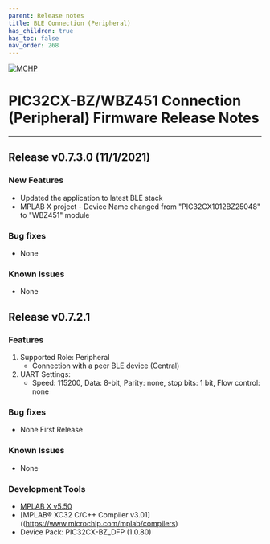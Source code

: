 ```yaml
---
parent: Release notes
title: BLE Connection (Peripheral)
has_children: true
has_toc: false
nav_order: 268
---
```


[![MCHP](https://www.microchip.com/ResourcePackages/Microchip/assets/dist/images/logo.png)](https://www.microchip.com)
# PIC32CX-BZ/WBZ451 Connection (Peripheral) Firmware Release Notes
____
## **Release v0.7.3.0** (11/1/2021)

### New Features
+ Updated the application to latest BLE stack
+ MPLAB X project - Device Name changed from "PIC32CX1012BZ25048"  to "WBZ451" module

### Bug fixes
- None

### Known Issues
- None

## Release v0.7.2.1

### Features
1. Supported Role: Peripheral
   - Connection with a peer BLE device (Central)
2. UART Settings:
   - Speed: 115200, Data: 8-bit, Parity: none, stop bits: 1 bit, Flow control: none


### Bug fixes
- None First Release

### Known Issues
- None

### Development Tools
- [MPLAB X v5.50]((https://www.microchip.com/en-us/development-tools-tools-and-software/mplab-xc-compilers))
- [MPLAB® XC32 C/C++ Compiler v3.01]((https://www.microchip.com/mplab/compilers)
- Device Pack: PIC32CX-BZ_DFP (1.0.80)
